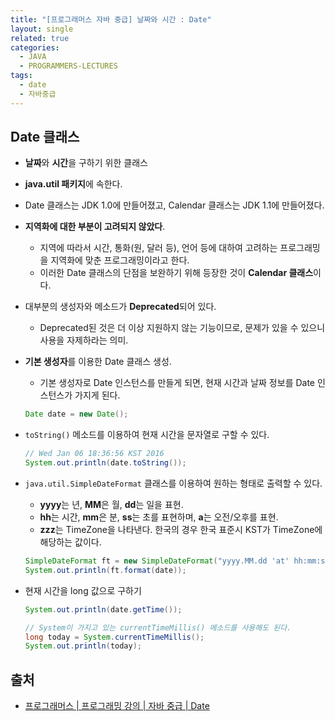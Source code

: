 ```yaml
---
title: "[프로그래머스 자바 중급] 날짜와 시간 : Date"
layout: single
related: true
categories:
  - JAVA
  - PROGRAMMERS-LECTURES
tags:
  - date
  - 자바중급
---
```


## Date 클래스
- **날짜**와 **시간**을 구하기 위한 클래스
- **java.util 패키지**에 속한다.
- Date 클래스는 JDK 1.0에 만들어졌고, Calendar 클래스는 JDK 1.1에 만들어졌다.
- **지역화에 대한 부분이 고려되지 않았다**.
  - 지역에 따라서 시간, 통화(원, 달러 등), 언어 등에 대하여 고려하는 프로그래밍을 지역화에 맞춘 프로그래밍이라고 한다.
  - 이러한 Date 클래스의 단점을 보완하기 위해 등장한 것이 **Calendar 클래스**이다.
- 대부분의 생성자와 메소드가 **Deprecated**되어 있다.
  - Deprecated된 것은 더 이상 지원하지 않는 기능이므로, 문제가 있을 수 있으니 사용을 자제하라는 의미.




- **기본 생성자**를 이용한 Date 클래스 생성.
  - 기본 생성자로 Date 인스턴스를 만들게 되면, 현재 시간과 날짜 정보를 Date 인스턴스가 가지게 된다.
  
  ```java
  Date date = new Date();
  ```
  
- `toString()` 메소드를 이용하여 현재 시간을 문자열로 구할 수 있다.

  ```java
  // Wed Jan 06 18:36:56 KST 2016
  System.out.println(date.toString());
  ```
  
- `java.util.SimpleDateFormat` 클래스를 이용하여 원하는 형태로 출력할 수 있다.
  - **yyyy**는 년, **MM**은 월, **dd**는 일을 표현.
  - **hh**는 시간, **mm**은 분, **ss**는 초를 표현하며, **a**는 오전/오후를 표현.
  - **zzz**는 TimeZone을 나타낸다. 한국의 경우 한국 표준시 KST가 TimeZone에 해당하는 값이다.

  ```java
  SimpleDateFormat ft = new SimpleDateFormat("yyyy.MM.dd 'at' hh:mm:ss a zzz");
  System.out.println(ft.format(date));
  ```
  
- 현재 시간을 long 값으로 구하기

  ```java
  System.out.println(date.getTime());
  
  // System이 가지고 있는 currentTimeMillis() 메소드를 사용해도 된다.
  long today = System.currentTimeMillis();
  System.out.println(today);
  ```
  
## 출처
- [프로그래머스 \| 프로그래밍 강의 \| 자바 중급 \| Date](https://programmers.co.kr/learn/courses/9/lessons/263)
